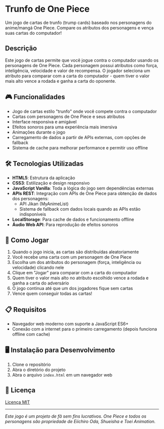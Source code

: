# Trunfo de One Piece

Um jogo de cartas de trunfo (trump cards) baseado nos personagens do anime/mangá One Piece. Compare os atributos dos personagens e vença suas cartas do computador!

## Descrição

Este jogo de cartas permite que você jogue contra o computador usando os personagens de One Piece. Cada personagem possui atributos como força, inteligência, velocidade e valor de recompensa. O jogador seleciona um atributo para comparar com a carta do computador - quem tiver o valor mais alto vence a rodada e ganha a carta do oponente.

## 🎮 Funcionalidades

- Jogo de cartas estilo "trunfo" onde você compete contra o computador
- Cartas com personagens de One Piece e seus atributos
- Interface responsiva e amigável
- Efeitos sonoros para uma experiência mais imersiva
- Animações durante o jogo
- Carregamento de dados a partir de APIs externas, com opções de fallback
- Sistema de cache para melhorar performance e permitir uso offline

## 🛠️ Tecnologias Utilizadas

- **HTML5**: Estrutura da aplicação
- **CSS3**: Estilização e design responsivo
- **JavaScript Vanilla**: Toda a lógica do jogo sem dependências externas
- **APIs REST**: Integração com APIs de One Piece para obtenção de dados dos personagens:
  - API Jikan (MyAnimeList)
  - Sistema de fallback com dados locais quando as APIs estão indisponíveis
- **LocalStorage**: Para cache de dados e funcionamento offline
- **Áudio Web API**: Para reprodução de efeitos sonoros

## 🚀 Como Jogar

1. Quando o jogo inicia, as cartas são distribuídas aleatoriamente
2. Você recebe uma carta com um personagem de One Piece
3. Escolha um dos atributos do personagem (força, inteligência ou velocidade) clicando nele
4. Clique em "Jogar" para comparar com a carta do computador
5. Quem tiver o valor mais alto no atributo escolhido vence a rodada e ganha a carta do adversário
6. O jogo continua até que um dos jogadores fique sem cartas
7. Vence quem conseguir todas as cartas!

## 📋 Requisitos

- Navegador web moderno com suporte a JavaScript ES6+
- Conexão com a internet para o primeiro carregamento (depois funciona offline com cache)

## 🖥️ Instalação para Desenvolvimento

1. Clone o repositório
2. Abra o diretório do projeto
3. Abra o arquivo `index.html` em um navegador web

## 📝 Licença

[Licença MIT](LICENSE)


---

*Este jogo é um projeto de fã sem fins lucrativos. One Piece e todos os personagens são propriedade de Eiichiro Oda, Shueisha e Toei Animation.*